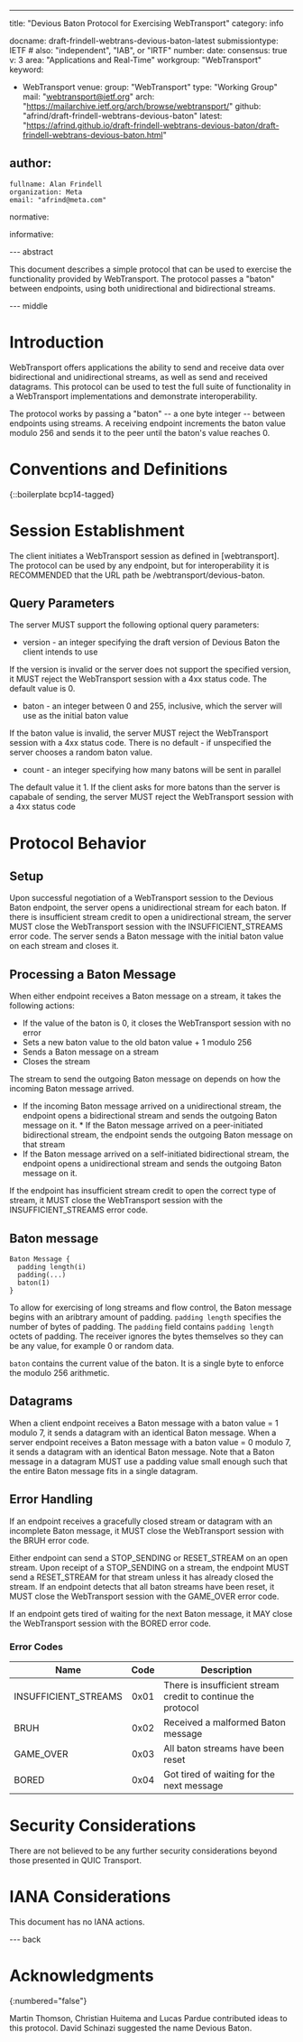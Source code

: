 ---
title: "Devious Baton Protocol for Exercising WebTransport"
category: info

docname: draft-frindell-webtrans-devious-baton-latest
submissiontype: IETF  # also: "independent", "IAB", or "IRTF"
number:
date:
consensus: true
v: 3
area: "Applications and Real-Time"
workgroup: "WebTransport"
keyword:
 - WebTransport
venue:
  group: "WebTransport"
  type: "Working Group"
  mail: "webtransport@ietf.org"
  arch: "https://mailarchive.ietf.org/arch/browse/webtransport/"
  github: "afrind/draft-frindell-webtrans-devious-baton"
  latest: "https://afrind.github.io/draft-frindell-webtrans-devious-baton/draft-frindell-webtrans-devious-baton.html"

author:
 -
    fullname: Alan Frindell
    organization: Meta
    email: "afrind@meta.com"

normative:

informative:


--- abstract

This document describes a simple protocol that can be used to exercise the functionality provided by WebTransport.  The protocol passes a "baton" between endpoints, using both unidirectional and bidirectional streams.

--- middle

# Introduction

WebTransport offers applications the ability to send and receive data over bidirectional and unidirectional streams, as well as send and received datagrams.  This protocol can be used to test the full suite of functionality in a WebTransport implementations and demonstrate interoperability.  

The protocol works by passing a "baton" -- a one byte integer -- between endpoints using streams.  A receiving endpoint increments the baton value modulo 256 and sends it to the peer until the baton's value reaches 0.


# Conventions and Definitions

{::boilerplate bcp14-tagged}

# Session Establishment

The client initiates a WebTransport session as defined in [webtransport].  The protocol can be used by any endpoint, but for interoperability it is RECOMMENDED that the URL path be /webtransport/devious-baton.  

## Query Parameters

The server MUST support the following optional query parameters:

* version - an integer specifying the draft version of Devious Baton the client intends to use

If the version is invalid or the server does not support the specified version, it MUST reject the WebTransport session with a 4xx status code.  The default value is 0.

* baton - an integer between 0 and 255, inclusive, which the server will use as the initial baton value

If the baton value is invalid, the server MUST reject the WebTransport session with a 4xx status code.  There is no default - if unspecified the server chooses a random baton value.

* count - an integer specifying how many batons will be sent in parallel

The default value it 1.  If the client asks for more batons than the server is capabale of sending, the server MUST reject the WebTransport session with a 4xx status code

# Protocol Behavior

## Setup

Upon successful negotiation of a WebTransport session to the Devious Baton endpoint, the server opens a unidirectional stream for each baton.  If there is insufficient stream credit to open a unidirectional stream, the server MUST close the WebTransport session with the INSUFFICIENT_STREAMS error code.  The server sends a Baton message with the initial baton value on each stream and closes it.

## Processing a Baton Message

When either endpoint receives a Baton message on a stream, it takes the following actions:

* If the value of the baton is 0, it closes the WebTransport session with no error
* Sets a new baton value to the old baton value + 1 modulo 256
* Sends a Baton message on a stream
* Closes the stream

The stream to send the outgoing Baton message on depends on how the incoming Baton message arrived.  

* If the incoming Baton message arrived on a unidirectional stream, the endpoint opens a bidirectional stream and sends the outgoing Baton message on it.  * If the Baton message arrived on a peer-initiated bidirectional stream, the endpoint sends the outgoing Baton message on that stream
* If the Baton message arrived on a self-initiated bidirectional stream, the endpoint opens a unidirectional stream and sends the outgoing Baton message on it.

If the endpoint has insufficient stream credit to open the correct type of stream, it MUST close the WebTransport session with the INSUFFICIENT_STREAMS error code.

## Baton message

```
Baton Message {
  padding length(i)
  padding(...)
  baton(1)
}
```

To allow for exercising of long streams and flow control, the Baton message begins with an aribtrary amount of padding.  `padding length` specifies the number of bytes of padding.  The `padding` field contains `padding length` octets of padding.  The receiver ignores the bytes themselves so they can be any value, for example 0 or random data.

`baton` contains the current value of the baton.  It is a single byte to enforce the modulo 256 arithmetic.

## Datagrams

When a client endpoint receives a Baton message with a baton value = 1 modulo 7, it sends a datagram with an identical Baton message.  When a server endpoint receives a Baton message with a baton value = 0 modulo 7, it sends a datagram with an identical Baton message. Note that a Baton message in a datagram MUST use a padding value small enough such that the entire Baton message fits in a single datagram.

## Error Handling

If an endpoint receives a gracefully closed stream or datagram with an incomplete Baton message, it MUST close the WebTransport session with the BRUH error code.

Either endpoint can send a STOP_SENDING or RESET_STREAM on an open stream.  Upon receipt of a STOP_SENDING on a stream, the endpoint MUST send a RESET_STREAM for that stream unless it has already closed the stream.  If an endpoint detects that all baton streams have been reset, it MUST close the WebTransport session with the GAME_OVER error code.

If an endpoint gets tired of waiting for the next Baton message, it MAY close the WebTransport session with the BORED error code.

### Error Codes

| Name                 |  Code  | Description                         |
| -------------------- | :----: | ----------------------------------- |
| INSUFFICIENT_STREAMS |  0x01  | There is insufficient stream credit to continue the protocol |
| BRUH                 |  0x02  | Received a malformed Baton message  |
| GAME_OVER            |  0x03  | All baton streams have been reset   |
| BORED                |  0x04  | Got tired of waiting for the next message |

# Security Considerations

There are not believed to be any further security considerations beyond those presented in QUIC Transport.


# IANA Considerations

This document has no IANA actions.


--- back

# Acknowledgments
{:numbered="false"}

Martin Thomson, Christian Huitema and Lucas Pardue contributed ideas to this protocol.  David Schinazi suggested the name Devious Baton.
